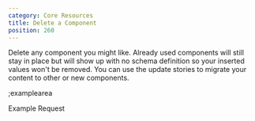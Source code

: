 ```yaml
---
category: Core Resources
title: Delete a Component
position: 260
---
```


Delete any component you might like. Already used components will still stay in place but will show up with no schema definition so your inserted values won't be removed. You can use the update stories to migrate your content to other or new components.

;examplearea

Example Request

<RequestExample url="https://mapi.storyblok.com/v1/spaces/606/components/4123" httpMethod="DELETE"></RequestExample>